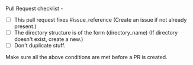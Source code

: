 Pull Request checklist - 

- [ ] This pull request fixes #issue_reference (Create an issue if not already present.)
- [ ] The directory structure is of the form (directory_name) (If directory doesn't exist, create a new.)
- [ ] Don't duplicate stuff.

Make sure all the above conditions are met before a PR is created.
